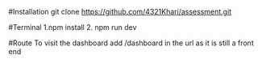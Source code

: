 #Installation
git clone https://github.com/4321Khari/assessment.git

#Terminal
1.npm install
2. npm run dev 

#Route
To visit the dashboard add /dashboard in the url as it is still a front end 
